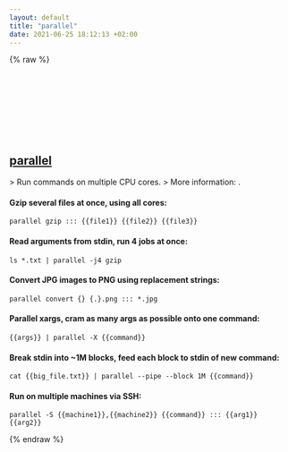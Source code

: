 ```yaml
---
layout: default
title: "parallel"
date: 2021-06-25 18:12:13 +02:00
---
```

{% raw %}
<h2 id="parallel">
  <a href="/en/common/parallel.html">parallel</a> <a href="#parallel"><svg class="icon">
    <use href="/assets/images/unicode_sprite.svg#link" />
  </svg></a>
</h2>
> Run commands on multiple CPU cores.
> More information: <https://www.gnu.org/software/parallel>.

#### Gzip several files at once, using all cores:
```shell
parallel gzip ::: {{file1}} {{file2}} {{file3}}
```
#### Read arguments from stdin, run 4 jobs at once:
```shell
ls *.txt | parallel -j4 gzip
```
#### Convert JPG images to PNG using replacement strings:
```shell
parallel convert {} {.}.png ::: *.jpg
```
#### Parallel xargs, cram as many args as possible onto one command:
```shell
{{args}} | parallel -X {{command}}
```
#### Break stdin into ~1M blocks, feed each block to stdin of new command:
```shell
cat {{big_file.txt}} | parallel --pipe --block 1M {{command}}
```
#### Run on multiple machines via SSH:
```shell
parallel -S {{machine1}},{{machine2}} {{command}} ::: {{arg1}} {{arg2}}
```
{% endraw %}